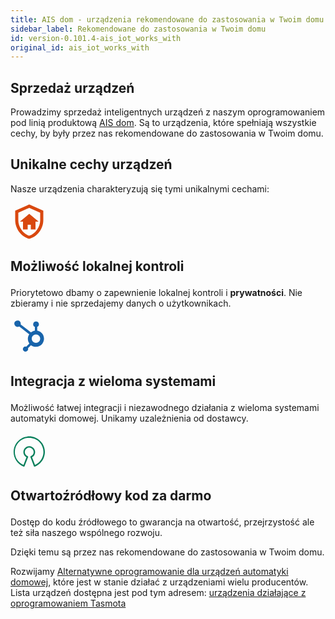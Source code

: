 ```yaml
---
title: AIS dom - urządzenia rekomendowane do zastosowania w Twoim domu
sidebar_label: Rekomendowane do zastosowania w Twoim domu
id: version-0.101.4-ais_iot_works_with
original_id: ais_iot_works_with
---
```


## Sprzedaż urządzeń

Prowadzimy sprzedaż inteligentnych urządzeń z naszym oprogramowaniem pod linią produktową [AIS dom](https://ais-dom.pl/pl/new/1/phot).
Są to urządzenia, które spełniają wszystkie cechy, by były przez nas rekomendowane do zastosowania w Twoim domu.


## Unikalne cechy urządzeń

Nasze urządzenia charakteryzują się tymi unikalnymi cechami:

<div class="gridBlock">
<div class="blockElement alignCenter imageAlignTop threeByGridBlock">
<div class="blockImage"><svg style="width:60px;height:60px" viewBox="0 0 24 24">
    <path fill="#d9480f" d="M21,11C21,16.55 17.16,21.74 12,23C6.84,21.74 3,16.55 3,11V5L12,1L21,5V11M12,21C15.75,20 19,15.54 19,11.22V6.3L12,3.18L5,6.3V11.22C5,15.54 8.25,20 12,21M11,14H13V17H16V12H18L12,7L6,12H8V17H11V14" />
</svg>
</svg></div>
<div class="blockContent"><h2><div><span><p>Możliwość lokalnej kontroli</p></span></div></h2>
<div><span><p>Priorytetowo dbamy o zapewnienie lokalnej kontroli i <b>prywatności</b>. Nie zbieramy i nie sprzedajemy danych o użytkownikach.</p>
</span></div></div></div>
<div class="blockElement alignCenter imageAlignTop threeByGridBlock">
<div class="blockImage"><svg style="width:60px;height:60px" viewBox="0 0 24 24">
    <path fill="#1864ab" d="M17.1,8.6V6.2C17.7,5.9 18.2,5.3 18.2,4.6V4.5C18.2,3.5 17.4,2.7 16.4,2.7H16.3C15.3,2.7 14.5,3.5 14.5,4.5V4.6C14.5,5.3 14.9,5.9 15.6,6.2V8.6C14.7,8.7 13.8,9.1 13.1,9.7L6.5,4.6C6.8,3.5 6.1,2.3 5,2.1C3.9,1.9 2.8,2.4 2.5,3.5C2.2,4.6 2.9,5.8 4,6.1C4.5,6.2 5.1,6.2 5.6,5.9L12,10.9C10.8,12.7 10.8,15 12.1,16.8L10.1,18.8C9.9,18.8 9.8,18.7 9.6,18.7C8.7,18.7 7.9,19.5 7.9,20.4C7.9,21.3 8.7,22 9.6,22C10.5,22 11.3,21.2 11.3,20.3V20.3C11.3,20.1 11.3,20 11.2,19.8L13.1,17.9C15.4,19.6 18.7,19.2 20.4,16.9C22.1,14.6 21.7,11.3 19.4,9.6C18.8,9.1 18,8.7 17.1,8.6M16.3,16.4C14.8,16.4 13.6,15.2 13.6,13.7C13.6,12.2 14.8,11 16.3,11C17.8,11 19,12.2 19,13.7C19,15.2 17.8,16.4 16.3,16.4" />
</svg></div>
<div class="blockContent"><h2><div><span><p>Integracja z wieloma systemami</p></span></div></h2>
<div><span><p>Możliwość łatwej integracji i niezawodnego działania z wieloma systemami automatyki domowej. Unikamy uzależnienia od dostawcy.</p>
</span></div></div></div>

<div class="blockElement alignCenter imageAlignTop threeByGridBlock">
<div class="blockImage"><svg style="width:60px;height:60px" viewBox="0 0 24 24">
    <path fill="#087f5b" d="M15.41,22C15.35,22 15.28,22 15.22,22C15.1,21.95 15,21.85 14.96,21.73L12.74,15.93C12.65,15.69 12.77,15.42 13,15.32C13.71,15.06 14.28,14.5 14.58,13.83C15.22,12.4 14.58,10.73 13.15,10.09C11.72,9.45 10.05,10.09 9.41,11.5C9.11,12.21 9.09,13 9.36,13.69C9.66,14.43 10.25,15 11,15.28C11.24,15.37 11.37,15.64 11.28,15.89L9,21.69C8.96,21.81 8.87,21.91 8.75,21.96C8.63,22 8.5,22 8.39,21.96C3.24,19.97 0.67,14.18 2.66,9.03C4.65,3.88 10.44,1.31 15.59,3.3C18.06,4.26 20.05,6.15 21.13,8.57C22.22,11 22.29,13.75 21.33,16.22C20.32,18.88 18.23,21 15.58,22C15.5,22 15.47,22 15.41,22M12,3.59C7.03,3.46 2.9,7.39 2.77,12.36C2.68,16.08 4.88,19.47 8.32,20.9L10.21,16C8.38,15 7.69,12.72 8.68,10.89C9.67,9.06 11.96,8.38 13.79,9.36C15.62,10.35 16.31,12.64 15.32,14.47C14.97,15.12 14.44,15.65 13.79,16L15.68,20.93C17.86,19.95 19.57,18.16 20.44,15.93C22.28,11.31 20.04,6.08 15.42,4.23C14.33,3.8 13.17,3.58 12,3.59Z" />
</svg></div>
<div class="blockContent"><h2><div><span><p>Otwartoźródłowy kod za darmo</p>
</span></div></h2><div><span><p>Dostęp do kodu źródłowego to gwarancja na otwartość, przejrzystość ale też siła naszego wspólnego rozwoju.</p>
</span></div></div></div>
</div>

Dzięki temu są przez nas rekomendowane do zastosowania w Twoim domu.


Rozwijamy [Alternatywne oprogramowanie dla urządzeń automatyki domowej](/AIS-docs/docs/en/ais_iot_firmware_index.html), które jest w stanie działać z urządzeniami wielu producentów. Lista urządzeń dostępna jest pod tym adresem: <a href="https://blakadder.github.io/templates/all.html" target="_blank">urządzenia działające z oprogramowaniem Tasmota</a>

